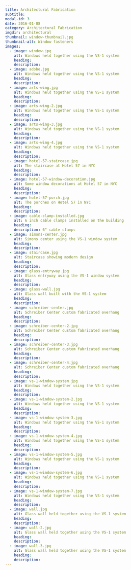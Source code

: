 ```yaml
---
title: Architectural Fabrication
subtitle:
modal-id: 3
date: 2016-01-08
category: Architectural Fabrication
imgdir: architectural
thumbnail: window-thumbnail.jpg
thumbnail-alt: Window fasteners 
images:
  - image: window.jpg
    alt: Windows held together using the VS-1 system
    heading:
    description:
  - image: adobe.jpg
    alt: Windows held together using the VS-1 system
    heading:
    description:
  - image: arts-wing.jpg
    alt: Windows held together using the VS-1 system
    heading:
    description:
  - image: arts-wing-2.jpg
    alt: Windows held together using the VS-1 system
    heading:
    description:
  - image: arts-wing-3.jpg
    alt: Windows held together using the VS-1 system
    heading:
    description:
  - image: arts-wing-4.jpg
    alt: Windows held together using the VS-1 system
    heading:
    description:
  - image: hotel-57-staircase.jpg
    alt: The staircase at Hotel 57 in NYC
    heading:
    description:
  - image: hotel-57-window-decoration.jpg
    alt: Some window decorations at Hotel 57 in NYC
    heading:
    description:
  - image: hotel-57-porch.jpg
    alt: The porches on Hotel 57 in NYC
    heading:
    description:
  - image: cable-clamp-installed.jpg
    alt: 6 inch cable clamps installed on the building
    heading:
    description: 6" cable clamps
  - image: simons-center.jpg
    alt: Simons center using the VS-1 window system
    heading:
    description:
  - image: staircase.jpg
    alt: Staircase showing modern design
    heading:
    description:
  - image: glass-entryway.jpg
    alt: Glass entryway using the VS-1 window system
    heading:
    description:
  - image: glass-wall.jpg
    alt: Glass wall built with the VS-1 system
    heading:
    description:
  - image: schreiber-center.jpg
    alt: Schreiber Center custom fabricated overhang
    heading:
    description:
  - image: schreiber-center-2.jpg
    alt: Schreiber Center custom fabricated overhang
    heading:
    description:
  - image: schreiber-center-3.jpg
    alt: Schreiber Center custom fabricated overhang
    heading:
    description:
  - image: schreiber-center-4.jpg
    alt: Schreiber Center custom fabricated overhang
    heading:
    description:
  - image: vs-1-window-system.jpg
    alt: Windows held together using the VS-1 system
    heading:
    description:
  - image: vs-1-window-system-2.jpg
    alt: Windows held together using the VS-1 system
    heading:
    description:
  - image: vs-1-window-system-3.jpg
    alt: Windows held together using the VS-1 system
    heading:
    description:
  - image: vs-1-window-system-4.jpg
    alt: Windows held together using the VS-1 system
    heading:
    description:
  - image: vs-1-window-system-5.jpg
    alt: Windows held together using the VS-1 system
    heading:
    description:
  - image: vs-1-window-system-6.jpg
    alt: Windows held together using the VS-1 system
    heading:
    description:
  - image: vs-1-window-system-7.jpg
    alt: Windows held together using the VS-1 system
    heading:
    description:
  - image: wall.jpg
    alt: Glass wall held together using the VS-1 system
    heading:
    description:
  - image: wall-2.jpg
    alt: Glass wall held together using the VS-1 system
    heading:
    description:
  - image: wall-3.jpg
    alt: Glass wall held together using the VS-1 system
    heading:
    description:
---
```

